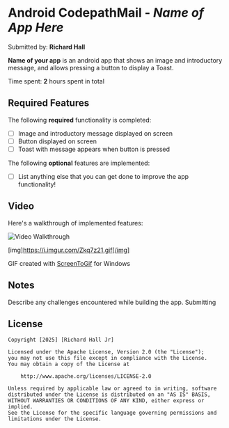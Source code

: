 # Android CodepathMail - *Name of App Here*

Submitted by: **Richard Hall**

**Name of your app** is an android app that shows an image and introductory message, and allows pressing a button to display a Toast. 

Time spent: **2** hours spent in total

## Required Features

The following **required** functionality is completed:

* [ ] Image and introductory message displayed on screen
* [ ] Button displayed on screen
* [ ] Toast with message appears when button is pressed 

The following **optional** features are implemented:

* [ ] List anything else that you can get done to improve the app functionality!

## Video

Here's a walkthrough of implemented features:

<img src='https://i.imgur.com/Zkq7z21.gif' title='Video Walkthrough' alt='Video Walkthrough' />

[img]https://i.imgur.com/Zkq7z21.gif[/img]

<!-- Replace this with whatever GIF tool you used! -->
GIF created with [ScreenToGif](https://www.screentogif.com/) for Windows


## Notes

Describe any challenges encountered while building the app. Submitting

## License

    Copyright [2025] [Richard Hall Jr]

    Licensed under the Apache License, Version 2.0 (the "License");
    you may not use this file except in compliance with the License.
    You may obtain a copy of the License at

        http://www.apache.org/licenses/LICENSE-2.0

    Unless required by applicable law or agreed to in writing, software
    distributed under the License is distributed on an "AS IS" BASIS,
    WITHOUT WARRANTIES OR CONDITIONS OF ANY KIND, either express or implied.
    See the License for the specific language governing permissions and
    limitations under the License.
